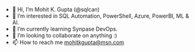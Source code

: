 - 👋 Hi, I’m Mohit K. Gupta (@sqlcan)
- 👀 I’m interested in SQL Automation, PowerShell, Azure, PowerBI, ML & AI.
- 🌱 I’m currently learning Synpase DevOps.
- 💞️ I’m looking to collaborate on anything :)
- 📫 How to reach me mohitkgupta@msn.com

<!---
sqlcan/sqlcan is a ✨ special ✨ repository because its `README.md` (this file) appears on your GitHub profile.
You can click the Preview link to take a look at your changes.
--->

